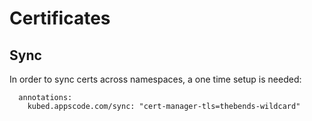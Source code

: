 # Certificates

## Sync

In order to sync certs across namespaces, a one time setup is needed:

```
  annotations:
    kubed.appscode.com/sync: "cert-manager-tls=thebends-wildcard"
```
